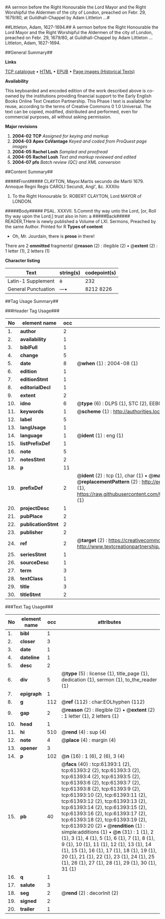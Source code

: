 #A sermon before the Right Honourable the Lord Mayor and the Right Worshipful the Aldermen of the city of London, preached on Febr. 29, 1679/80, at Guildhall-Chappel by Adam Littleton ...#

##Littleton, Adam, 1627-1694.##
A sermon before the Right Honourable the Lord Mayor and the Right Worshipful the Aldermen of the city of London, preached on Febr. 29, 1679/80, at Guildhall-Chappel by Adam Littleton ...
Littleton, Adam, 1627-1694.

##General Summary##

**Links**

[TCP catalogue](http://www.ota.ox.ac.uk/tcp/)  • 
[HTML](http://tei.it.ox.ac.uk/tcp/Texts-HTML/free/A48/A48735.html)  • 
[EPUB](http://tei.it.ox.ac.uk/tcp/Texts-EPUB/free/A48/A48735.epub) • 
[Page images (Historical Texts)](https://data.historicaltexts.jisc.ac.uk/view?pubId=eebo-12406200e&pageId=eebo-12406200e-61393-1)

**Availability**

This keyboarded and encoded edition of the
	       work described above is co-owned by the institutions
	       providing financial support to the Early English Books
	       Online Text Creation Partnership. This Phase I text is
	       available for reuse, according to the terms of Creative
	       Commons 0 1.0 Universal. The text can be copied,
	       modified, distributed and performed, even for
	       commercial purposes, all without asking permission.

**Major revisions**

1. __2004-02__ __TCP__ *Assigned for keying and markup*
1. __2004-03__ __Apex CoVantage__ *Keyed and coded from ProQuest page images*
1. __2004-05__ __Rachel Losh__ *Sampled and proofread*
1. __2004-05__ __Rachel Losh__ *Text and markup reviewed and edited*
1. __2004-07__ __pfs__ *Batch review (QC) and XML conversion*

##Content Summary##

#####Front#####
CLAYTON, Mayor.Martis secundo die Martii 1679. Annoque Regni Regis CAROLI Secundi, Angl', &c. XXXIIo
1. To the Right Honourable Sr. ROBERT CLAYTON, Lord MAYOR of LONDON.

#####Body#####
PSAL. XXXVII. 5.Commit thy way unto the Lord, [or, Roll thy way upon the Lord;] trust also in him: a
#####Back#####
READER,THere is newly published a Volume of LXI. Sermons, Preached by the same Author. Printed for R
**Types of content**

  * Oh, Mr. Jourdain, there is **prose** in there!

There are 2 **ommitted** fragments! 
 @__reason__ (2) : illegible (2)  •  @__extent__ (2) : 1 letter (1), 2 letters (1)

**Character listing**


|Text|string(s)|codepoint(s)|
|---|---|---|
|Latin-1 Supplement|è|232|
|General Punctuation|—•|8212 8226|

##Tag Usage Summary##

###Header Tag Usage###

|No|element name|occ|attributes|
|---|---|---|---|
|1.|__author__|2||
|2.|__availability__|1||
|3.|__biblFull__|1||
|4.|__change__|5||
|5.|__date__|8| @__when__ (1) : 2004-08 (1)|
|6.|__edition__|1||
|7.|__editionStmt__|1||
|8.|__editorialDecl__|1||
|9.|__extent__|2||
|10.|__idno__|6| @__type__ (6) : DLPS (1), STC (2), EEBO-CITATION (1), OCLC (1), VID (1)|
|11.|__keywords__|1| @__scheme__ (1) : http://authorities.loc.gov/ (1)|
|12.|__label__|5||
|13.|__langUsage__|1||
|14.|__language__|1| @__ident__ (1) : eng (1)|
|15.|__listPrefixDef__|1||
|16.|__note__|5||
|17.|__notesStmt__|2||
|18.|__p__|11||
|19.|__prefixDef__|2| @__ident__ (2) : tcp (1), char (1)  •  @__matchPattern__ (2) : ([0-9\-]+):([0-9IVX]+) (1), (.+) (1)  •  @__replacementPattern__ (2) : http://eebo.chadwyck.com/downloadtiff?vid=$1&page=$2 (1), https://raw.githubusercontent.com/textcreationpartnership/Texts/master/tcpchars.xml#$1 (1)|
|20.|__projectDesc__|1||
|21.|__pubPlace__|2||
|22.|__publicationStmt__|2||
|23.|__publisher__|2||
|24.|__ref__|2| @__target__ (2) : https://creativecommons.org/publicdomain/zero/1.0/ (1), http://www.textcreationpartnership.org/docs/. (1)|
|25.|__seriesStmt__|1||
|26.|__sourceDesc__|1||
|27.|__term__|3||
|28.|__textClass__|1||
|29.|__title__|3||
|30.|__titleStmt__|2||


###Text Tag Usage###

|No|element name|occ|attributes|
|---|---|---|---|
|1.|__bibl__|1||
|2.|__closer__|3||
|3.|__date__|1||
|4.|__dateline__|1||
|5.|__desc__|2||
|6.|__div__|5| @__type__ (5) : license (1), title_page (1), dedication (1), sermon (1), to_the_reader (1)|
|7.|__epigraph__|1||
|8.|__g__|112| @__ref__ (112) : char:EOLhyphen (112)|
|9.|__gap__|2| @__reason__ (2) : illegible (2)  •  @__extent__ (2) : 1 letter (1), 2 letters (1)|
|10.|__head__|1||
|11.|__hi__|510| @__rend__ (4) : sup (4)|
|12.|__note__|4| @__place__ (4) : margin (4)|
|13.|__opener__|3||
|14.|__p__|102| @__n__ (16) : 1 (6), 2 (6), 3 (4)|
|15.|__pb__|40| @__facs__ (40) : tcp:61393:1 (2), tcp:61393:2 (2), tcp:61393:3 (2), tcp:61393:4 (2), tcp:61393:5 (2), tcp:61393:6 (2), tcp:61393:7 (2), tcp:61393:8 (2), tcp:61393:9 (2), tcp:61393:10 (2), tcp:61393:11 (2), tcp:61393:12 (2), tcp:61393:13 (2), tcp:61393:14 (2), tcp:61393:15 (2), tcp:61393:16 (2), tcp:61393:17 (2), tcp:61393:18 (2), tcp:61393:19 (2), tcp:61393:20 (2)  •  @__rendition__ (1) : simple:additions (1)  •  @__n__ (31) : 1 (1), 2 (1), 3 (1), 4 (1), 5 (1), 6 (1), 7 (1), 8 (1), 9 (1), 10 (1), 11 (1), 12 (1), 13 (1), 14 (1), 15 (1), 16 (1), 17 (1), 18 (1), 19 (1), 20 (1), 21 (1), 22 (1), 23 (1), 24 (1), 25 (1), 26 (1), 27 (1), 28 (1), 29 (1), 30 (1), 31 (1)|
|16.|__q__|1||
|17.|__salute__|3||
|18.|__seg__|2| @__rend__ (2) : decorInit (2)|
|19.|__signed__|2||
|20.|__trailer__|1||
